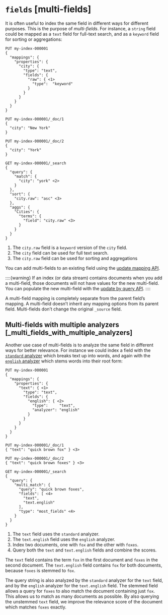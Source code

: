 # `fields` [multi-fields]

It is often useful to index the same field in different ways for different purposes. This is the purpose of *multi-fields*. For instance, a `string` field could be mapped as a `text` field for full-text search, and as a `keyword` field for sorting or aggregations:

```console
PUT my-index-000001
{
  "mappings": {
    "properties": {
      "city": {
        "type": "text",
        "fields": {
          "raw": { <1>
            "type":  "keyword"
          }
        }
      }
    }
  }
}

PUT my-index-000001/_doc/1
{
  "city": "New York"
}

PUT my-index-000001/_doc/2
{
  "city": "York"
}

GET my-index-000001/_search
{
  "query": {
    "match": {
      "city": "york" <2>
    }
  },
  "sort": {
    "city.raw": "asc" <3>
  },
  "aggs": {
    "Cities": {
      "terms": {
        "field": "city.raw" <3>
      }
    }
  }
}
```

1. The `city.raw` field is a `keyword` version of the `city` field.
2. The `city` field can be used for full text search.
3. The `city.raw` field can be used for sorting and aggregations


You can add multi-fields to an existing field using the [update mapping API](indices-put-mapping.md).

::::{warning} 
If an index (or data stream) contains documents when you add a multi-field, those documents will not have values for the new multi-field. You can populate the new multi-field with the [update by query API](docs-update-by-query.md#picking-up-a-new-property).
::::


A multi-field mapping is completely separate from the parent field’s mapping. A multi-field doesn’t inherit any mapping options from its parent field. Multi-fields don’t change the original `_source` field.

## Multi-fields with multiple analyzers [_multi_fields_with_multiple_analyzers]

Another use case of multi-fields is to analyze the same field in different ways for better relevance. For instance we could index a field with the [`standard` analyzer](analysis-standard-analyzer.md) which breaks text up into words, and again with the [`english` analyzer](analysis-lang-analyzer.md#english-analyzer) which stems words into their root form:

```console
PUT my-index-000001
{
  "mappings": {
    "properties": {
      "text": { <1>
        "type": "text",
        "fields": {
          "english": { <2>
            "type":     "text",
            "analyzer": "english"
          }
        }
      }
    }
  }
}

PUT my-index-000001/_doc/1
{ "text": "quick brown fox" } <3>

PUT my-index-000001/_doc/2
{ "text": "quick brown foxes" } <3>

GET my-index-000001/_search
{
  "query": {
    "multi_match": {
      "query": "quick brown foxes",
      "fields": [ <4>
        "text",
        "text.english"
      ],
      "type": "most_fields" <4>
    }
  }
}
```

1. The `text` field uses the `standard` analyzer.
2. The `text.english` field uses the `english` analyzer.
3. Index two documents, one with `fox` and the other with `foxes`.
4. Query both the `text` and `text.english` fields and combine the scores.


The `text` field contains the term `fox` in the first document and `foxes` in the second document. The `text.english` field contains `fox` for both documents, because `foxes` is stemmed to `fox`.

The query string is also analyzed by the `standard` analyzer for the `text` field, and by the `english` analyzer for the `text.english` field. The stemmed field allows a query for `foxes` to also match the document containing just `fox`. This allows us to match as many documents as possible. By also querying the unstemmed `text` field, we improve the relevance score of the document which matches `foxes` exactly.


